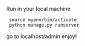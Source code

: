  Run in your local machine
```
 source myenv/bin/activate
 python manage.py runserver
```
go to localhost/admin enjoy!


